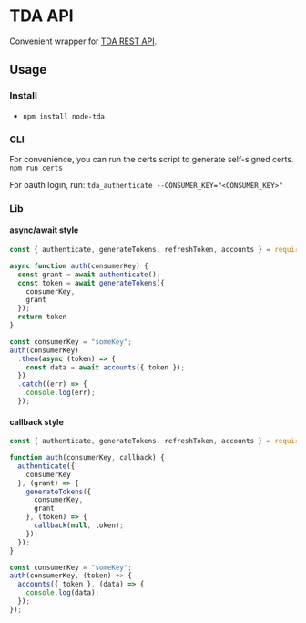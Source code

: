 # TDA API
Convenient wrapper for [TDA REST API](https://developer.tdameritrade.com/apis).

## Usage

### Install
- `npm install node-tda`

### CLI
For convenience, you can run the certs script to generate self-signed certs. `npm run certs`

For oauth login, run: `tda_authenticate --CONSUMER_KEY="<CONSUMER_KEY>"`

### Lib

#### async/await style
``` javascript
const { authenticate, generateTokens, refreshToken, accounts } = require('node-tda');

async function auth(consumerKey) {
  const grant = await authenticate();
  const token = await generateTokens({
    consumerKey,
    grant
  });
  return token
}

const consumerKey = "someKey";
auth(consumerKey)
  .then(async (token) => {
    const data = await accounts({ token });
  })
  .catch((err) => {
    console.log(err);
  });
```

#### callback style
``` javascript
const { authenticate, generateTokens, refreshToken, accounts } = require('node-tda');

function auth(consumerKey, callback) {
  authenticate({
    consumerKey
  }, (grant) => {
    generateTokens({
      consumerKey,
      grant
    }, (token) => {
      callback(null, token);
    });
  });
}

const consumerKey = "someKey";
auth(consumerKey, (token) +> {
  accounts({ token }, (data) => {
    console.log(data);
  });
});
```
